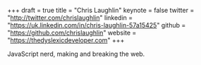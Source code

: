 +++
draft = true
title = "Chris Laughlin"
keynote = false
twitter = "http://twitter.com/chrislaughlin"
linkedin = "https://uk.linkedin.com/in/chris-laughlin-57a15425"
github = "https://github.com/chrislaughlin"
website = "https://thedyslexicdeveloper.com"
+++

JavaScript nerd, making and breaking the web.